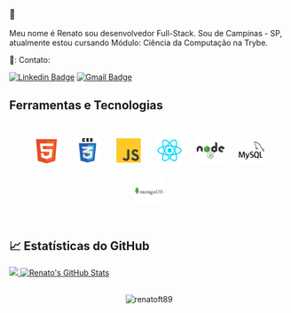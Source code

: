 ### 👋

Meu nome é Renato sou desenvolvedor Full-Stack. Sou de Campinas - SP, atualmente estou cursando Módulo: Ciência da Computação na Trybe.

<!-- links contato -->
<p align="left">  📲:  Contato:

[![Linkedin Badge](https://img.shields.io/badge/-RenatoAlves-blue?style=flat-square&logo=Linkedin&logoColor=white&link=https://www.linkedin.com/in/renatoalves1989/)](https://www.linkedin.com/in/renatoalves1989/) 
[![Gmail Badge](https://img.shields.io/badge/-renatoft89@gmail.com-c14438?style=flat-square&logo=Gmail&logoColor=white&link=mailto:renatoft89@gmail.com)](mailto:renatoft89@gmail.com)
</p>

<!-- Seção Tecnlogias  -->
## Ferramentas e Tecnologias   

<br/>  

<div align="center">  
<a href="https://developer.mozilla.org/pt-BR/docs/Web/HTML/Element" target="_blank"><img style="margin: 10px" src="./img/html-5-svgrepo-com.svg" alt="HTML5" height="50" /></a>
<a href="https://developer.mozilla.org/pt-BR/docs/Web/CSS" target="_blank"><img style="margin: 10px" src="./img//css3-logo-svgrepo-com.svg" alt="CSS3" height="50" /></a>
<a href="https://developer.mozilla.org/pt-BR/docs/Web/JavaScript" target="_blank"><img style="margin: 10px" src="./img/js-svgrepo-com.svg" alt="JavaScript" height="50" /></a>  
<a href="https://reactjs.org/" target="_blank"><img style="margin: 10px" src="./img/reactjs-svgrepo-com.svg" alt="React" height="50" /></a>
<a href="https://nodejs.org/pt-br/" target="_blank"><img style="margin: 10px" src="./img//nodejs-1-logo-svgrepo-com.svg" alt="Nodejs" height="50" /></a>
<a href="https://dev.mysql.com/doc/" target="_blank"><img style="margin: 10px" src="./img//mysql-svgrepo-com.svg" alt="MySQL" height="50" /></a>
<a href="https://www.mongodb.com/" target="_blank"><img style="margin: 10px" src="./img/mongodb-logo-svgrepo-com.svg" alt="MongoDB"height="50" /></a>  

</div>  
<br/>

## &#x1f4c8; Estatísticas do GitHub

<div>
  <a href="https://github.com/renatoft89/renatoft89">
  <img height="210em" src="https://github-readme-stats.vercel.app/api/top-langs/?username=renatoft89&theme=react" />
</a>
<a href="https://github.com/renatoft89/renatoft89">
  <img height="210em" src="https://github-readme-stats.vercel.app/api?username=renatoft89&theme=react&show_icons=true&line_height=27&count_private=true" alt="Renato's GitHub Stats" />
</a>
</div>
<br />
<p align="center"> 
  <img src="https://komarev.com/ghpvc/?username=renatoft89&label=Profile%20views&color=blue&style=plastic" alt="renatoft89" />
</p>



<!-- icons without padding -->
[1.2]: http://i.imgur.com/wWzX9uB.png (twitter icon without padding)
[2.2]: http://i.imgur.com/9I6NRUm.png (github icon without padding)
[3.2]: https://raw.githubusercontent.com/MartinHeinz/MartinHeinz/master/linkedin-3-16.png (LinkedIn icon without padding)

<!-- links to your social media accounts -->
[1]: https://www.linkedin.com/in/renatoalves1989/


<!-- Resources -->
<!-- Icons: https://simpleicons.org/ -->
<!-- GitHub Stats: https://github.com/anuraghazra/github-readme-stats -->
<!-- Emojis: https://emojipedia.org/emoji/ -->
<!-- HTML Emojis: https://www.fileformat.info/index.htm -->
<!-- Shields: https://shields.io/ -->
<!-- Awesome GitHub Profile README: https://github.com/abhisheknaiidu/awesome-github-profile-readme -->
